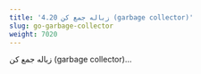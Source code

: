 ```yaml
---
title: '4.20 زباله جمع کن (garbage collector)'
slug: go-garbage-collector
weight: 7020
---
```


زباله جمع کن (garbage collector)...